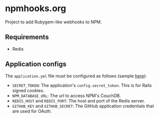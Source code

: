 npmhooks.org
============

Project to add Rubygem-like webhooks to NPM.

## Requirements

- Redis

## Application configs

The `application.yml` file must be configured as follows (sample [here](https://github.com/cjoudrey/npmhooks.org/blob/master/config/application.example.yml)):

- `SECRET_TOKEN`: The application's `config.secret_token`. This is for Rails signed cookies.
- `NPM_DATABASE_URL`: The url to access NPM's CouchDB.
- `REDIS_HOST` and `REDIS_PORT`: The host and port of the Redis server.
- `GITHUB_KEY` and `GITHUB_SECRET`: The GitHub application credentials that are used for OAuth.